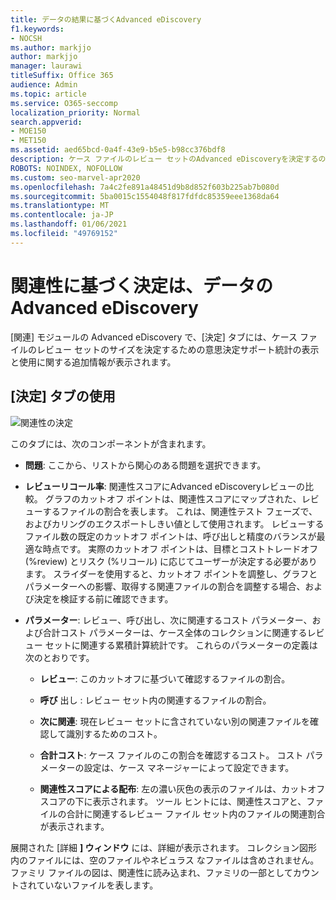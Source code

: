 ```yaml
---
title: データの結果に基づくAdvanced eDiscovery
f1.keywords:
- NOCSH
ms.author: markjjo
author: markjjo
manager: laurawi
titleSuffix: Office 365
audience: Admin
ms.topic: article
ms.service: O365-seccomp
localization_priority: Normal
search.appverid:
- MOE150
- MET150
ms.assetid: aed65bcd-0a4f-43e9-b5e5-b98cc376bdf8
description: ケース ファイルのレビュー セットのAdvanced eDiscoveryを決定するのに役立つデータを提供する方法について説明します。
ROBOTS: NOINDEX, NOFOLLOW
ms.custom: seo-marvel-apr2020
ms.openlocfilehash: 7a4c2fe891a48451d9b8d852f603b225ab7b080d
ms.sourcegitcommit: 5ba0015c1554048f817fdfdc85359eee1368da64
ms.translationtype: MT
ms.contentlocale: ja-JP
ms.lasthandoff: 01/06/2021
ms.locfileid: "49769152"
---
```

# <a name="decisions-based-on-relevance-results-in-advanced-ediscovery"></a>関連性に基づく決定は、データのAdvanced eDiscovery
  
[関連] モジュールの Advanced eDiscovery で、[決定] タブには、ケース ファイルのレビュー セットのサイズを決定するための意思決定サポート統計の表示と使用に関する追加情報が表示されます。
  
## <a name="using-the-decide-tab"></a>[決定] タブの使用

![関連性の決定](../media/f32fed89-f3b5-404a-90c7-ea25d2eb58a9.png)
  
このタブには、次のコンポーネントが含まれます。
  
- **問題**: ここから、リストから関心のある問題を選択できます。

- **レビューリコール率**: 関連性スコアにAdvanced eDiscoveryレビューの比較。 グラフのカットオフ ポイントは、関連性スコアにマップされた、レビューするファイルの割合を表します。 これは、関連性テスト フェーズで、およびカリングのエクスポートしきい値として使用されます。 レビューするファイル数の既定のカットオフ ポイントは、呼び出しと精度のバランスが最適な時点です。 実際のカットオフ ポイントは、目標とコストトレードオフ (%review) とリスク (%リコール) に応じてユーザーが決定する必要があります。 スライダーを使用すると、カットオフ ポイントを調整し、グラフとパラメーターへの影響、取得する関連ファイルの割合を調整する場合、および決定を検証する前に確認できます。

- **パラメーター**: レビュー、呼び出し、次に関連するコスト パラメーター、および合計コスト パラメーターは、ケース全体のコレクションに関連するレビュー セットに関連する累積計算統計です。 これらのパラメーターの定義は次のとおりです。

  - **レビュー**: このカットオフに基づいて確認するファイルの割合。

  - **呼び** 出し : レビュー セット内の関連するファイルの割合。

  - **次に関連**: 現在レビュー セットに含されていない別の関連ファイルを確認して識別するためのコスト。

  - **合計コスト**: ケース ファイルのこの割合を確認するコスト。 コスト パラメーターの設定は、ケース マネージャーによって設定できます。

  - **関連性スコアによる配布**: 左の濃い灰色の表示のファイルは、カットオフ スコアの下に表示されます。 ツール ヒントには、関連性スコアと、ファイルの合計に関連するレビュー ファイル セット内のファイルの関連割合が表示されます。

展開された [詳細 **] ウィンドウ** には、詳細が表示されます。 コレクション図形内のファイルには、空のファイルやネビュラス なファイルは含めされません。 ファミリ ファイルの図は、関連性に読み込まれ、ファミリの一部としてカウントされていないファイルを表します。
